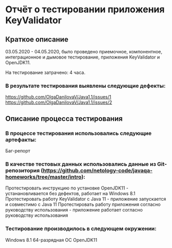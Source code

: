 # Отчёт о тестировании приложения KeyValidator
## Краткое описание
03.05.2020 - 04.05.2020, было проведено приемочное, компонентное, интеграционное и дымовое тестирование, приложения KeyValidator и OpenJDK11.

На тестирование затрачено: 4 часа.

### В результате тестирования выявлены следующие дефекты:

https://github.com/OlgaDanilovaV/Java1.1/issues/1
https://github.com/OlgaDanilovaV/Java1.1/issues/2

## Описание процесса тестирования

### В процессе тестирования использовались следующие артефакты:

Баг-репорт

### В качестве тестовых данных использовались данные из Git-репозитория (https://github.com/netology-code/javaqa-homeworks/tree/master/intro):

Протестировать инструкцию по установке OpenJDK11 - устанановливается без дефектов, работает на Windows 8.1
Протестировать работу KeyValidator с Java 11 - приложение запускается и совместимо с Java 11 
Протестировать работу приложения согласно руководству использования - приложение работает согласно руководству использования

### Тестирование производилось в следующем окружении:

Windows 8.1 64-разрядная ОС
OpenJDK11